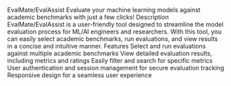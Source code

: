 EvalMate/EvalAssist
Evaluate your machine learning models against academic benchmarks with just a few clicks!
Description
EvalMate/EvalAssist is a user-friendly tool designed to streamline the model evaluation process for ML/AI engineers and researchers. With this tool, you can easily select academic benchmarks, run evaluations, and view results in a concise and intuitive manner.
Features
Select and run evaluations against multiple academic benchmarks
View detailed evaluation results, including metrics and ratings
Easily filter and search for specific metrics
User authentication and session management for secure evaluation tracking
Responsive design for a seamless user experience
